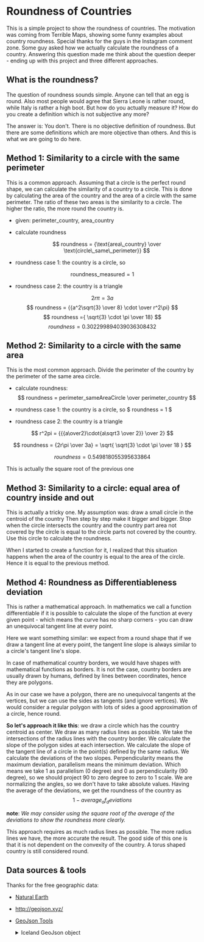 # Roundness of Countries

This is a simple project to show the roundness of countries. The motivation was coming from Terrible Maps, showing some funny examples about country roundness. Special thanks for the guys in the Instagram comment zone. Some guy asked how we actually calculate the roundness of a country. Answering this question made me think about the question deeper - ending up with this project and three different approaches.

## What is the roundness?

The question of roundness sounds simple. Anyone can tell that an egg is round. Also most people would agree that Sierra Leone is rather round, while Italy is rather a high boot. But how do you actually measure it? How do you create a definition which is not subjective any more?

The answer is: You don't. There is no objective definition of roundness. But there are some definitions which are more objective than others. And this is what we are going to do here.

## Method 1: Similarity to a circle with the same perimeter

This is a common approach. Assuming that a circle is the perfect round shape, we can calculate the similarity of a country to a circle. This is done by calculating the area of the country and the area of a circle with the same perimeter. The ratio of these two areas is the similarity to a circle. The higher the ratio, the more round the country is.

- given: perimeter_country, area_country
- calculate roundness

  $$ roundness = {\text{area\_country} \over \text{circle\_same\_perimeter}} $$

- roundness case 1: the country is a circle, so

$$ \text{roundness\_measured} = 1 $$

- roundness case 2: the country is a triangle

$$ 2r\pi = 3a $$
$$ roundness = {{a^2\sqrt{3} \over 8} \cdot \over r^2\pi} $$
$$ roundness ={ \sqrt{3} \cdot \pi \over 18} $$
$$ roundness = 0.302299894039036308432 $$

## Method 2: Similarity to a circle with the same area

This is the most common approach. Divide the perimeter of the country by the perimeter of the same area circle.

- calculate roundness:
  $$ roundness = perimeter_sameAreaCircle \over perimeter_country $$

- roundness case 1: the country is a circle, so $ roundness = 1 $

- roundness case 2: the country is a triangle

$$ r^2pi = {{{a\over2}\cdot{a\sqrt3 \over 2}} \over 2} $$

$$ roundness = {2r\pi \over 3a} = \sqrt{ \sqrt{3} \cdot \pi \over 18 } $$

$$ roundness = 0.549818055395633864 $$

This is actually the square root of the previous one

## Method 3: Similarity to a circle: equal area of country inside and out

This is actually a tricky one. My assumption was: draw a small circle in the centroid of the country Then step by step make it bigger and bigger. Stop when the circle intersects the country and the country part area not covered by the circle is equal to the circle parts not covered by the country. Use this circle to calculate the roundness.

When I started to create a function for it, I realized that this situation happens when the area of the country is equal to the area of the circle.
Hence it is equal to the previous method.

## Method 4: Roundness as Differentiableness deviation

This is rather a mathematical approach. In mathematics we call a function differentiable if it is possible to calculate the slope of the function at every given point - which means the curve has no sharp corners - you can draw an unequivocal tangent line at every point.

Here we want something similar: we expect from a round shape that if we draw a tangent line at every point, the tangent line slope is always similar to a circle's tangent line's slope.

In case of mathematical country borders, we would have shapes with mathematical functions as borders. It is not the case, country borders are usually drawn by humans, defined by lines between coordinates, hence they are polygons.

As in our case we have a polygon, there are no unequivocal tangents at the vertices, but we can use the sides as tangents (and ignore vertices). We would consider a regular polygon with lots of sides a good approximation of a circle, hence round.

**So let's approach it like this**: we draw a circle which has the country centroid as center. We draw as many radius lines as possible. We take the intersections of the radius lines with the country border. We calculate the slope of the polygon sides at each intersection. We calculate the slope of the tangent line of a circle in the point(s) defined by the same radius. We calculate the deviations of the two slopes. Perpendicularity means the maximum deviation, parallelism means the minimum deviation. Which means we take 1 as parallelism (0 degree) and 0 as perpendicularity (90 degree), so we should project 90 to zero degree to zero to 1 scale. We are normalizing the angles, so we don't have to take absolute values. Having the average of the deviations, we get the roundness of the country as
$$ 1 - average_of_deviations $$

**note**: _We may consider using the square root of the average of the deviations to show the roundness more clearly._

This approach requires as much radius lines as possible. The more radius lines we have, the more accurate the result. The good side of this one is that it is not dependent on the convexity of the country. A torus shaped country is still considered round.

## Data sources & tools

Thanks for the free geographic data:

- [Natural Earth](https://www.naturalearthdata.com/downloads/10m-cultural-vectors/10m-admin-0-countries/)
- <http://geojson.xyz/>
- [GeoJson Tools](https://geojson.tools/)

  <details>
  <summary>
  Iceland GeoJson object
  </summary>

  Copy this one into the GeoJson tools to see the result.

  ```json
  {
    "type": "Feature",
    "properties": {
      "scalerank": 1,
      "labelrank": 3,
      "sovereignt": "Iceland",
      "sov_a3": "ISL",
      "adm0_dif": 0,
      "level": 2,
      "type": "Sovereign country",
      "admin": "Iceland",
      "adm0_a3": "ISL",
      "geou_dif": 0,
      "geounit": "Iceland",
      "gu_a3": "ISL",
      "su_dif": 0,
      "subunit": "Iceland",
      "su_a3": "ISL",
      "brk_diff": 0,
      "name": "Iceland",
      "name_long": "Iceland",
      "brk_a3": "ISL",
      "brk_name": "Iceland",
      "brk_group": null,
      "abbrev": "Iceland",
      "postal": "IS",
      "formal_en": "Republic of Iceland",
      "formal_fr": null,
      "note_adm0": null,
      "note_brk": null,
      "name_sort": "Iceland",
      "name_alt": null,
      "mapcolor7": 1,
      "mapcolor8": 4,
      "mapcolor9": 4,
      "mapcolor13": 9,
      "pop_est": 306694,
      "gdp_md_est": 12710,
      "pop_year": -99,
      "lastcensus": -99,
      "gdp_year": -99,
      "economy": "2. Developed region: nonG7",
      "income_grp": "1. High income: OECD",
      "wikipedia": -99,
      "fips_10": null,
      "iso_a2": "IS",
      "iso_a3": "ISL",
      "iso_n3": "352",
      "un_a3": "352",
      "wb_a2": "IS",
      "wb_a3": "ISL",
      "woe_id": -99,
      "adm0_a3_is": "ISL",
      "adm0_a3_us": "ISL",
      "adm0_a3_un": -99,
      "adm0_a3_wb": -99,
      "continent": "Europe",
      "region_un": "Europe",
      "subregion": "Northern Europe",
      "region_wb": "Europe & Central Asia",
      "name_len": 7,
      "long_len": 7,
      "abbrev_len": 7,
      "tiny": -99,
      "homepart": 1,
      "featureclass": "Admin-0 country"
    },
    "geometry": {
      "type": "Polygon",
      "coordinates": [
        [
          [-14.508695441129234, 66.45589223903143],
          [-14.739637417041607, 65.8087482774403],
          [-13.60973222497981, 65.12667104761987],
          [-14.909833746794902, 64.36408193628868],
          [-17.794438035543422, 63.678749091233854],
          [-18.656245896874992, 63.49638296167582],
          [-19.97275468594276, 63.64363495549153],
          [-22.762971971110158, 63.960178941495386],
          [-21.778484259517683, 64.40211579045551],
          [-23.95504391121911, 64.8911298692335],
          [-22.184402635170358, 65.0849681667603],
          [-22.227423265053332, 65.37859365504274],
          [-24.326184047939336, 65.61118927678847],
          [-23.65051469572309, 66.26251902939522],
          [-22.134922451250887, 66.41046865504687],
          [-20.57628373867955, 65.73211212835143],
          [-19.05684160000159, 66.27660085719477],
          [-17.79862382655905, 65.99385325790978],
          [-16.167818976292125, 66.52679230413587],
          [-14.508695441129234, 66.45589223903143]
        ]
      ]
    }
  }
  ```

  </details>
